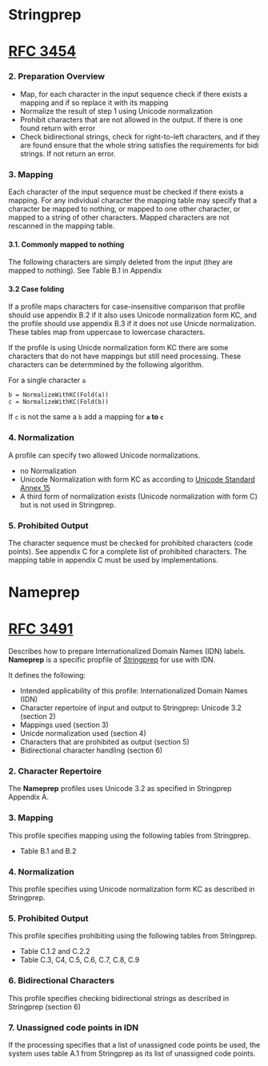 Stringprep
==========

# [RFC 3454](http://www.ietf.org/rfc/rfc3454.txt)

### 2. Preparation Overview

* Map, for each character in the input sequence check if there exists a mapping and if so
replace it with its mapping
* Normalize the result of step 1 using Unicode normalization
* Prohibit characters that are not allowed in the output. If there is one found return with error
* Check bidirectional strings, check for right-to-left characters, and if they are found
ensure that the whole string satisfies the requirements for bidi strings. If not return an error.



### 3. Mapping

Each character of the input sequence must be checked if there exists a mapping. For any individual
character the mapping table may specify that a character be mapped to nothing, or mapped to one
other character, or mapped to a string of other characters.
Mapped characters are not rescanned in the mapping table.


#### 3.1. Commonly mapped to nothing

The following characters are simply deleted from the input (they are mapped to nothing).
See Table B.1 in Appendix


#### 3.2 Case folding

If a profile maps characters for case-insensitive comparison that profile should use
appendix B.2 if it also uses Unicode normalization form KC, and the profile should use
appendix B.3 if it does not use Unicde normalization. These tables map from uppercase to
lowercase characters.

If the profile is using Unicde normalization form KC there are some characters that do not
have mappings but still need processing. These characters can be determmined by the following
algorithm.

For a single character `a`

    b = NormalizeWithKC(Fold(a))
    c = NormalizeWithKC(Fold(b))

If `c` is not the same a `b` add a mapping for **`a` to `c`**


### 4. Normalization

A profile can specify two allowed Unicode normalizations.

* no Normalization
* Unicode Normalization with form KC as according to [Unicode Standard Annex 15](http://www.unicode.org/reports/tr15/tr15-22.html)
* A third form of normalization exists (Unicode normalization with form C) but is not used in Stringprep.


### 5. Prohibited Output

The character sequence must be checked for prohibited characters (code points). See appendix C
for a complete list of prohibited characters. The mapping table in appendix C must be used by
implementations.




Nameprep
========

# [RFC 3491](http://www.ietf.org/rfc/rfc3491.txt)

Describes how to prepare Internationalized Domain Names (IDN) labels.
**Nameprep** is a specific propfile of [Stringprep](http://www.ietf.org/rfc/rfc3454.txt)
for use with IDN.

It defines the following:

* Intended applicability of this profile: Internationalized Domain Names (IDN)
* Character repertoire of input and output to Stringprep: Unicode 3.2 (section 2)
* Mappings used (section 3)
* Unicde normalization used (section 4)
* Characters that are prohibited as output (section 5)
* Bidirectional character handling (section 6)


### 2. Character Repertoire

The **Nameprep** profiles uses Unicode 3.2 as specified in Stringprep Appendix A.


### 3. Mapping

This profile specifies mapping using the following tables from Stringprep.

* Table B.1 and B.2


### 4. Normalization

This profile specifies using Unicode normalization form KC as described in Stringprep.


### 5. Prohibited Output

This profile specifies prohibiting using the following tables from Stringprep.

* Table C.1.2 and C.2.2
* Table C.3, C4, C.5, C.6, C.7, C.8, C.9


### 6. Bidirectional Characters

This profile specifies checking bidirectional strings as described in Stringprep (section 6)


### 7. Unassigned code points in IDN

If the processing specifies that a list of unassigned code points be used, the system
uses table A.1 from Stringprep as its list of unassigned code points.